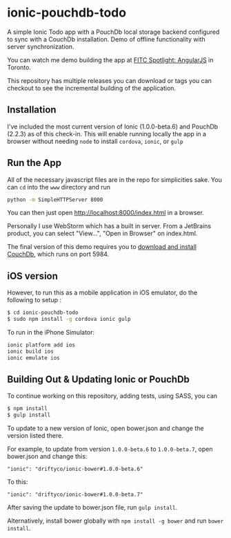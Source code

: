 ionic-pouchdb-todo
==========================

A simple Ionic Todo app with a PouchDb local storage backend configured to sync
with a CouchDb installation. Demo of offline functionality with server synchronization.

You can watch me demo building the app at [FITC Spotlight: AngularJS](http://youtu.be/6ecuA-pOev0?t=14m9s) in Toronto.

This repository has multiple releases you can download or tags you can checkout to see the incremental building of the application.

## Installation

I've included the most current version of Ionic (1.0.0-beta.6) and
PouchDb (2.2.3) as of this check-in. This will enable running locally 
the app in a browser without needing `node` to install `cordova`, `ionic`, or `gulp` 

## Run the App

All of the necessary javascript files are in the repo for simplicities sake. 
You can `cd` into the `www` directory and run 

```bash
python -m SimpleHTTPServer 8000
```

You can then just open [http://localhost:8000/index.html](http://localhost:8000/index.html) in a browser.

Personally I use WebStorm which has a built in server. From a JetBrains product, you can select "View...", "Open in Browser" on index.html.

The final version of this demo requires you to [download and install CouchDb](http://couchdb.apache.org/#download), which runs on port 5984.

## iOS version

However, to run this as a mobile application in iOS emulator,
do the following to setup : 

```bash
$ cd ionic-pouchdb-todo
$ sudo npm install -g cordova ionic gulp
```

To run in the iPhone Simulator:

```bash
ionic platform add ios
ionic build ios
ionic emulate ios
```

## Building Out & Updating Ionic or PouchDb

To continue working on this repository, adding tests, using SASS, you can

```bash
$ npm install
$ gulp install
```

To update to a new version of Ionic, open bower.json and change the version listed there.

For example, to update from version `1.0.0-beta.6` to `1.0.0-beta.7`, open bower.json and change this:

```
"ionic": "driftyco/ionic-bower#1.0.0-beta.6"
```

To this:

```
"ionic": "driftyco/ionic-bower#1.0.0-beta.7"
```

After saving the update to bower.json file, run `gulp install`.

Alternatively, install bower globally with `npm install -g bower` and run `bower install`.
